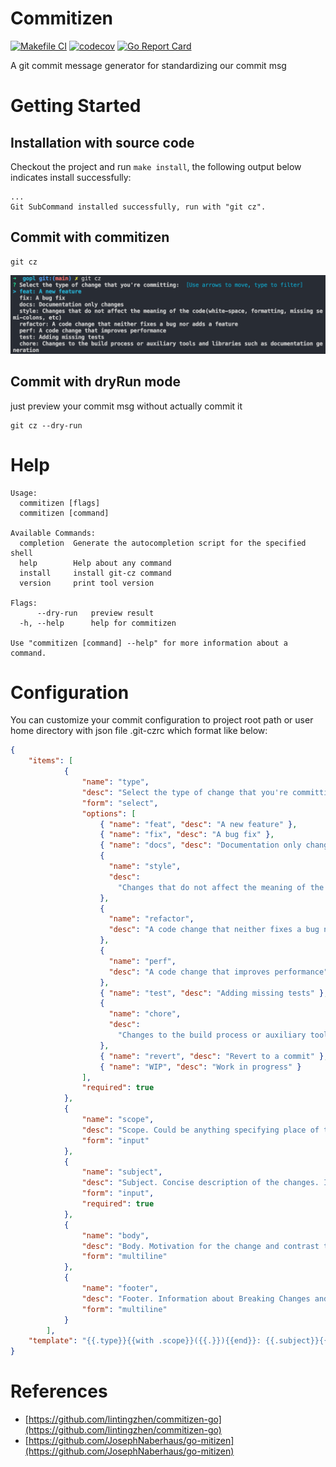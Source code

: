 # Commitizen
[![Makefile CI](https://github.com/robertzhangwenjie/commitizen/actions/workflows/test.yml/badge.svg)](https://github.com/robertzhangwenjie/commitizen/actions/workflows/test.yml)
[![codecov](https://codecov.io/gh/robertzhangwenjie/commitizen/branch/main/graph/badge.svg?token=eKac7A3mvw)](https://codecov.io/gh/robertzhangwenjie/commitizen)
[![Go Report Card](https://goreportcard.com/badge/github.com/robertzhangwenjie/commitizen)](https://goreportcard.com/report/github.com/robertzhangwenjie/commitizen)

A git commit message generator for standardizing our commit msg

# Getting Started

## Installation with source code
Checkout the project and run `make install`, the following output below indicates install successfully:

```shell
...
Git SubCommand installed successfully, run with "git cz".
```

## Commit with commitizen
```shell
git cz
```

![git-cz](docs/images/git-cz.png)

## Commit with dryRun mode
just preview your commit msg without actually commit it
```shell
git cz --dry-run
```

# Help
```shell
Usage:
  commitizen [flags]
  commitizen [command]

Available Commands:
  completion  Generate the autocompletion script for the specified shell
  help        Help about any command
  install     install git-cz command
  version     print tool version

Flags:
      --dry-run   preview result
  -h, --help      help for commitizen

Use "commitizen [command] --help" for more information about a command.
```

# Configuration
You can customize your commit configuration to project root path or user home directory  with json file .git-czrc which format like below:

```json
{
	"items": [
			{
				"name": "type",
				"desc": "Select the type of change that you're committing:",
				"form": "select",
				"options": [
					{ "name": "feat", "desc": "A new feature" },
					{ "name": "fix", "desc": "A bug fix" },
					{ "name": "docs", "desc": "Documentation only changes" },
					{
					  "name": "style",
					  "desc":
						"Changes that do not affect the meaning of the code(white-space, formatting, missing semi-colons, etc)"
					},
					{
					  "name": "refactor",
					  "desc": "A code change that neither fixes a bug nor adds a feature"
					},
					{
					  "name": "perf",
					  "desc": "A code change that improves performance"
					},
					{ "name": "test", "desc": "Adding missing tests" },
					{
					  "name": "chore",
					  "desc":
						"Changes to the build process or auxiliary tools and libraries such as documentation generation"
					},
					{ "name": "revert", "desc": "Revert to a commit" },
					{ "name": "WIP", "desc": "Work in progress" }
				],
				"required": true
			},
			{
				"name": "scope",
				"desc": "Scope. Could be anything specifying place of the commit change (users, db, poll):",
				"form": "input"
			},
			{
				"name": "subject",
				"desc": "Subject. Concise description of the changes. Imperative, lower case and no final dot:",
				"form": "input",
				"required": true
			},
			{
				"name": "body",
				"desc": "Body. Motivation for the change and contrast this with previous behavior:",
				"form": "multiline"
			},
			{
				"name": "footer",
				"desc": "Footer. Information about Breaking Changes and reference issues that this commit closes:",
				"form": "multiline"
			}
		],
	"template": "{{.type}}{{with .scope}}({{.}}){{end}}: {{.subject}}{{with .body}}\n\n{{.}}{{end}}{{with .footer}}\n\n{{.}}{{end}}"
}

```

# References
- [https://github.com/lintingzhen/commitizen-go](https://github.com/lintingzhen/commitizen-go)
- [https://github.com/JosephNaberhaus/go-mitizen](https://github.com/JosephNaberhaus/go-mitizen)